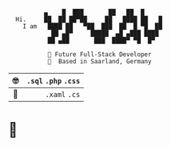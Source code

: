 ```
          ▄    █  ███       ██   ██  █
  Hi.     ██  ██ ██▀██     ██   ████ ██   █
    I am   ████ ██   ▀██  ███  ██  █ ▀█  ██
            ██ ▄█▀     █████  ▄█ ▄███ ████
           ██ ▄██       ███  ████▀ ▀█  █▀ 
   
           🚀 Future Full-Stack Developer 
           📍  Based in Saarland, Germany
```

|🤓|`.sql` `.php` `.css`|
|:---:|---:|
|🌱|`.xaml` `.cs`|


# 💛
